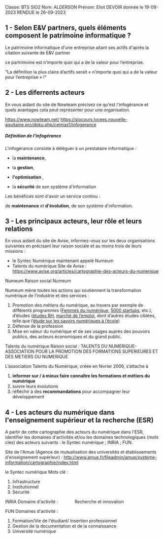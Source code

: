 Classe: BTS SIO2
Nom: ALDERSON
Prénom: Eliot
DEVOIR donnée le 19-09-2023
RENDUE le 26-09-2023


## 1 - Selon E&V partners, quels éléments composent le patrimoine informatique ?

Le patrimoine informatique d'une entreprise aitant ses actifs 
d'après la citation suivante de E&V partner

ce partrimoine est n’importe quoi qui a de la valeur pour l’entreprise.

"La définition la plus claire d’actifs serait « n’importe quoi qui a de la valeur pour l’entreprise » !"

## 2 - Les diferrents acteurs
En vous aidant du site de Nowteam précisez ce qu'est l'infogérance et quels avantages cela peut représenter pour une organisation.

https://www.nowteam.net/
https://siocours.lycees.nouvelle-aquitaine.pro/doku.php/cejmas1/infogerance


##### Définition de l'infogérance

L'infogérance consiste à déléguer à un prestataire informatique :

- la **maintenance**,
    
- la **gestion**,
    
- **l'optimisation** ,
    
- la **sécurité**
de son système d'information


Les bénéfices sont d'avoir un service continu :

de **maintenance** et  **d'évolution**, de son système d'information.



## 3 - Les principaux acteurs, leur rôle et leurs relations
En vous aidant du site de Avise, informez-vous sur les deux organisations suivantes en précisant leur raison sociale et au moins trois de leurs missions :
- le Syntec Numérique maintenant appelé Numeum
- Talents du numérique
Site de Avise :
https://www.avise.org/articles/cartographie-des-acteurs-du-numerique

Numeum
Raison social Numeum

Numeum mène toutes les actions qui soutiennent la transformation numérique de l’industrie et des services :

1. Promotion des métiers du numérique, au travers par exemple de différents programmes ([Femmes du numérique](https://syntec-numerique.fr/syndicat-professionnel-numerique/programme/femmes-numerique), [5000 startups](https://syntec-numerique.fr/syndicat-professionnel-numerique/programme/5000-start-ups), etc.), d’études ([études RH](https://syntec-numerique.fr/conseil-rh/etude-rh), [marché de l’emploi](https://syntec-numerique.fr/formation-emploi/etudes), dont d’autres études ciblées, telle que l’[étude sur les savoirs numériques à l’école](https://syntec-numerique.fr/actu-informatique/savoir-numerique))
2. Défense de la profession
3. Mise en valeur du numérique et de ses usages auprès des pouvoirs publics, des acteurs économiques et du grand public.

Talents du numérique
Raison social :
TALENTS DU NUMERIQUE- ASSOCIATION POUR LA PROMOTION DES FORMATIONS SUPERIEURES ET DES METIERS DU NUMERIQUE


L’association Talents du Numérique, créée en février 2006, s’attache à
1. **informer sur / à mieux faire connaître les formations et métiers du numérique** 
2. suivre leurs évolutions
3. réfléchir à des **recommandations** pour accompagner leur développement



## 4 - Les acteurs du numérique dans l'enseignement supérieur et la recherche (ESR)
A partir de cette cartographie des acteurs du numérique dans l'ESR, identifier les domaines d'activités et/ou les domaines technologiques (mots clés) des acteurs suivants :
le Syntec numérique ;
INRIA ;
FUN.

Site de l'Amue (Agence de mutualisation des universités et établissements d'enseignement supérieur) :
http://www.amue.fr/fileadmin/amue/systeme-information/cartographie/index.html

le Syntec numérique
Mots clé :
1. Infrastructure
2. Institutionnel
3. Sécurité

INRIA
Domaine d'activité :
`		`Recherche et innovation

FUN
Domaines d'activité :
1. Formation/Vie de l'étudiant/ Insertion professionnel
2. Gestion de la documentation et de la connaissance
3. Université numérique
